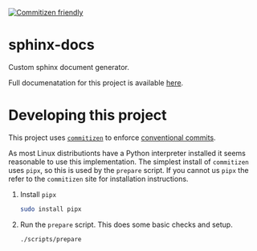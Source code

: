[![Commitizen friendly](https://img.shields.io/badge/commitizen-friendly-brightgreen.svg)](https://commitizen-tools.github.io/commitizen/)


# sphinx-docs

Custom sphinx document generator.

Full documenatation for this project is available [here](https://ulenarofmondarth.github.io/sphinx-docs/).


# Developing this project

This project uses [`commitizen`](https://commitizen-tools.github.io/commitizen/) to enforce [conventional commits](https://www.conventionalcommits.org/).

As most Linux distributionts have a Python interpreter installed it seems reasonable to use this implementation. The simplest install of `commitizen` uses `pipx`, so this is used by the `prepare` script. If you cannot us `pipx` the refer to the `commitizen` site for installation instructions.

1. Install `pipx`
   ```bash
   sudo install pipx
   ```

1. Run the `prepare` script. This does some basic checks and setup.
   ```bash
   ./scripts/prepare
   ```
